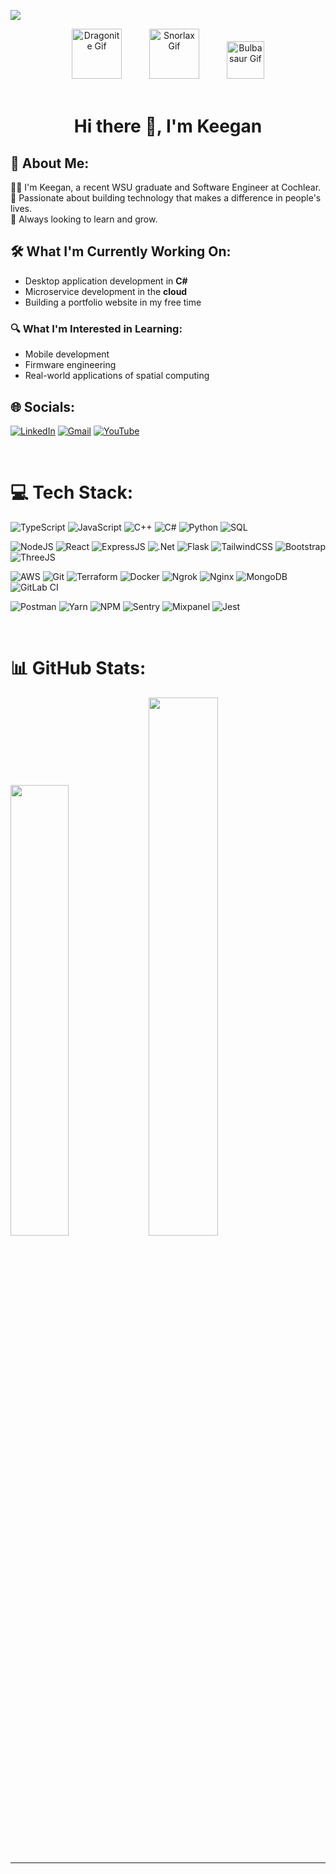 [![](https://visitcount.itsvg.in/api?id=kengen1&icon=0&color=0)](https://visitcount.itsvg.in)


<div align="center">
  <div>
    <img src="https://media.tenor.com/uiWSnK1MQq0AAAAj/dragonite-pokemon.gif" width="80px" alt="Dragonite Gif" style="margin-right: 30px;">
    <img src="https://media4.giphy.com/media/v1.Y2lkPTc5MGI3NjExdXQycG5pNGwzcDRjMGdzaTJ0eXFpZjF4bG9hYXo2ZWV0MGFmdzd6bSZlcD12MV9pbnRlcm5hbF9naWZfYnlfaWQmY3Q9cw/GYB9dW0icvBg4/200w.webp" width="80px" alt="Snorlax Gif" style="margin: 0 10px;">
    <img src="https://64.media.tumblr.com/4ad9aceb84272026fdf2a62b54188bac/f477a949938a155a-14/s1280x1920/f2cf9a6e1a6413cda10d8a5f313ed544dfbfed0c.gif" width="60px" alt="Bulbasaur Gif" style="margin-left: 30px;">
  </div>
</div>
<br>
<div align="center">
    <h1> Hi there 👋, I'm Keegan </h1>
</div>

## 💫 About Me:
👨‍💻 I'm Keegan, a recent WSU graduate and Software Engineer at Cochlear.<br>
🚀 Passionate about building technology that makes a difference in people's lives.<br>
🌱 Always looking to learn and grow.

## 🛠 What I'm Currently Working On:
- Desktop application development in **C#**
- Microservice development in the **cloud**
- Building a portfolio website in my free time

### 🔍 What I'm Interested in Learning:
- Mobile development
- Firmware engineering
- Real-world applications of spatial computing

## 🌐 Socials:
[![LinkedIn](https://img.shields.io/badge/LinkedIn-%230077B5.svg?style=for-the-badge&logo=linkedin&logoColor=white)](https://www.linkedin.com/in/keegan-hidson/)
[![Gmail](https://img.shields.io/badge/Gmail-D14836.svg?style=for-the-badge&logo=gmail&logoColor=white)](mailto:keeganhidson00@gmail.com)
[![YouTube](https://img.shields.io/badge/YouTube-%23D3D3D3.svg?style=for-the-badge&logo=youtube&logoColor=white)](https://www.youtube.com/watch?v=dQw4w9WgXcQ)

<br>

# 💻 Tech Stack:

![TypeScript](https://img.shields.io/badge/typescript-%23007ACC.svg?style=for-the-badge&logo=typescript&logoColor=white)
![JavaScript](https://img.shields.io/badge/javascript-%23323330.svg?style=for-the-badge&logo=javascript&logoColor=%23F7DF1E)
![C++](https://img.shields.io/badge/c++-%2300599C.svg?style=for-the-badge&logo=c%2B%2B&logoColor=white)
![C#](https://img.shields.io/badge/c%23-%23239120.svg?style=for-the-badge&logo=csharp&logoColor=white)
![Python](https://img.shields.io/badge/python-3670A0?style=for-the-badge&logo=python&logoColor=ffdd54)
![SQL](https://img.shields.io/badge/sql-4479A1.svg?style=for-the-badge&logo=mysql&logoColor=white)

![NodeJS](https://img.shields.io/badge/node.js-6DA55F?style=for-the-badge&logo=node.js&logoColor=white)
![React](https://img.shields.io/badge/react-%2320232a.svg?style=for-the-badge&logo=react&logoColor=%2361DAFB)
![ExpressJS](https://img.shields.io/badge/express.js-%23404d59.svg?style=for-the-badge&logo=express&logoColor=%2361DAFB)
![.Net](https://img.shields.io/badge/.NET-5C2D91?style=for-the-badge&logo=.net&logoColor=white)
![Flask](https://img.shields.io/badge/flask-%23000.svg?style=for-the-badge&logo=flask&logoColor=white)
![TailwindCSS](https://img.shields.io/badge/tailwindcss-%2338B2AC.svg?style=for-the-badge&logo=tailwind-css&logoColor=white)
![Bootstrap](https://img.shields.io/badge/bootstrap-%238511FA.svg?style=for-the-badge&logo=bootstrap&logoColor=white)
![ThreeJS](https://img.shields.io/badge/threejs-black?style=for-the-badge&logo=three.js&logoColor=white)

![AWS](https://img.shields.io/badge/AWS-%23FF9900.svg?style=for-the-badge&logo=amazon-aws&logoColor=white)
![Git](https://img.shields.io/badge/git-%23F05033.svg?style=for-the-badge&logo=git&logoColor=white)
![Terraform](https://img.shields.io/badge/terraform-%23623CE4.svg?style=for-the-badge&logo=terraform&logoColor=white)
![Docker](https://img.shields.io/badge/docker-%232496ED.svg?style=for-the-badge&logo=docker&logoColor=white)
![Ngrok](https://img.shields.io/badge/ngrok-%233c0000.svg?style=for-the-badge&logo=ngrok&logoColor=white)
![Nginx](https://img.shields.io/badge/nginx-%23009639.svg?style=for-the-badge&logo=nginx&logoColor=white)
![MongoDB](https://img.shields.io/badge/MongoDB-%234ea94b.svg?style=for-the-badge&logo=mongodb&logoColor=white)
![GitLab CI](https://img.shields.io/badge/gitlab%20CI-%23181717.svg?style=for-the-badge&logo=gitlab&logoColor=white)

![Postman](https://img.shields.io/badge/postman-%23FF6C37.svg?style=for-the-badge&logo=postman&logoColor=white)
![Yarn](https://img.shields.io/badge/yarn-%232C8EBB.svg?style=for-the-badge&logo=yarn&logoColor=white)
![NPM](https://img.shields.io/badge/NPM-%23CB3837.svg?style=for-the-badge&logo=npm&logoColor=white)
![Sentry](https://img.shields.io/badge/sentry-%234C4C4C.svg?style=for-the-badge&logo=sentry&logoColor=white)
![Mixpanel](https://img.shields.io/badge/mixpanel-%2366B2FF.svg?style=for-the-badge&logo=mixpanel&logoColor=white)
![Jest](https://img.shields.io/badge/jest-%23C21325.svg?style=for-the-badge&logo=jest&logoColor=white)

<br>

# 📊 GitHub Stats:
<div align="left">
  <img src="https://github-readme-stats.vercel.app/api?username=kengen1&show_icons=true&theme=dark&hide_border=true&count_private=true&include_all_commits=true&hide_rank=true&hide_title=true" width="43%" />
  <img src="https://github-readme-stats.vercel.app/api/top-langs/?username=kengen1&theme=dark&layout=compact&hide_border=true&count_private=true&hide_title=true" width="47%" />
</div>
<br>

---
